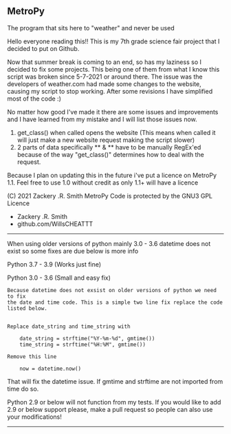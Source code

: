 ## MetroPy
The program that sits here to "weather" and never be used

Hello everyone reading this!! This is my 7th grade science fair project that I decided to put on Github.

Now that summer break is coming to an end, so has my laziness so I decided to fix some projects. This being one of them from what I know this script was broken since 5-7-2021 or around there. The issue was the developers of weather.com had made some changes to the website, causing my script to stop working. After some revisions I have simplified most of the code :)

No matter how good I've made it there are some issues and improvements and I have learned from my mistake and I will list those issues now.

1. get_class() when called opens the website (This means when called it will just make a new website request making the script slower)
2. 2 parts of data specifically ** & ** have to be manually RegEx'ed because of the way "get_class()" determines how to deal with the request. 

Because I plan on updating this in the future i've put a licence on MetroPy 1.1. Feel  free to use 1.0 without credit as only 1.1+ will have a licence

(C) 2021 Zackery .R. Smith MetroPy
Code is protected by the GNU3 GPL Licence

- Zackery .R. Smith
- github.com/WillsCHEATTT
 
--------------------------------------------------------------------

When using older versions of python mainly 3.0 - 3.6 datetime does not exist so some fixes are due below is more info

Python 3.7 - 3.9 (Works just fine) 

Python 3.0 - 3.6 (Small and easy fix)


	Because datetime does not exsist on older versions of python we need to fix 
	the date and time code. This is a simple two line fix replace the code listed below.

	
	Replace date_string and time_string with

		date_string = strftime("%Y-%m-%d", gmtime())
   		time_string = strftime("%H:%M", gmtime()) 

	Remove this line
	
		now = datetime.now()



That will fix the datetime issue. If gmtime and strftime are not imported from time do so.

Python 2.9 or below will not function from my tests. If you would like to add 2.9 or below support please, make a pull request so people can also use your modifications!

--------------------------------------------------------------------

